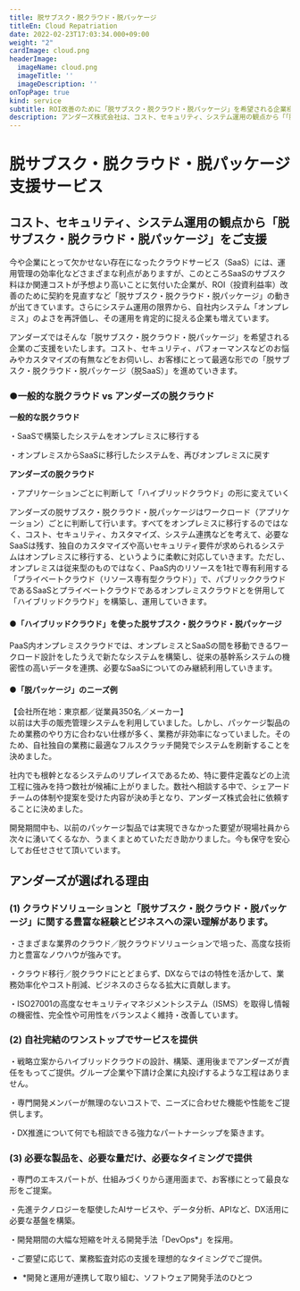 ```yaml
---
title: 脱サブスク・脱クラウド・脱パッケージ
titleEn: Cloud Repatriation
date: 2022-02-23T17:03:34.000+09:00
weight: "2"
cardImage: cloud.png
headerImage:
  imageName: cloud.png
  imageTitle: ''
  imageDescription: ''
onTopPage: true
kind: service
subtitle: ROI改善のために「脱サブスク・脱クラウド・脱パッケージ」を希望される企業様をサポート
description: アンダーズ株式会社は、コスト、セキュリティ、システム運用の観点から「「脱サブスク・脱クラウド・脱パッケージ」を希望される企業のご支援をいたします。専門のエキスパートが、仕組みづくりから運用面まで、お客様にとって最良な形をご提案いたします。
---
```

# **脱サブスク・脱クラウド・脱パッケージ<br>支援サービス**



## コスト、セキュリティ、システム運用の観点から「脱サブスク・脱クラウド・脱パッケージ」をご支援

今や企業にとって欠かせない存在になったクラウドサービス（SaaS）には、運用管理の効率化などさまざまな利点がありますが、このところSaaSのサブスク料ほか関連コストが予想より高いことに気付いた企業が、ROI（投資利益率）改善のために契約を見直すなど「脱サブスク・脱クラウド・脱パッケージ」の動きが出てきています。さらにシステム運用の限界から、自社内システム「オンプレミス」のよさを再評価し、その運用を肯定的に捉える企業も増えています。

アンダーズではそんな「脱サブスク・脱クラウド・脱パッケージ」を希望される企業のご支援をいたします。コスト、セキュリティ、パフォーマンスなどのお悩みやカスタマイズの有無などをお伺いし、お客様にとって最適な形での「脱サブスク・脱クラウド・脱パッケージ（脱SaaS）」を進めていきます。



### **●一般的な脱クラウド vs アンダーズの脱クラウド**

**一般的な脱クラウド**

・SaaSで構築したシステムをオンプレミスに移行する

・オンプレミスからSaaSに移行したシステムを、再びオンプレミスに戻す

**アンダーズの脱クラウド**

・アプリケーションごとに判断して「ハイブリッドクラウド」の形に変えていく

アンダーズの脱サブスク・脱クラウド・脱パッケージはワークロード（アプリケーション）ごとに判断して行います。すべてをオンプレミスに移行するのではなく、コスト、セキュリティ、カスタマイズ、システム連携などを考えて、必要なSaaSは残す、独自のカスタマイズや高いセキュリティ要件が求められるシステムはオンプレミスに移行する、というように柔軟に対応していきます。ただし、オンプレミスは従来型のものではなく、PaaS内のリソースを1社で専有利用する「プライベートクラウド（リソース専有型クラウド）」で、パブリッククラウドであるSaaSとプライベートクラウドであるオンプレミスクラウドとを併用して「ハイブリッドクラウド」を構築し、運用していきます。



#### ●「ハイブリッドクラウド」を使った脱サブスク・脱クラウド・脱パッケージ

PaaS内オンプレミスクラウドでは、オンプレミスとSaaSの間を移動できるワークロード設計をしたうえで新たなシステムを構築し、従来の基幹系システムの機密性の高いデータを連携、必要なSaaSについてのみ継続利用していきます。

#### ●「脱パッケージ」のニーズ例

【会社所在地：東京都／従業員350名／メーカー】  
 以前は大手の販売管理システムを利用していました。しかし、パッケージ製品のため業務のやり方に合わない仕様が多く、業務が非効率になっていました。そのため、自社独自の業務に最適なフルスクラッチ開発でシステムを刷新することを決めました。

社内でも根幹となるシステムのリプレイスであるため、特に要件定義などの上流工程に強みを持つ数社が候補に上がりました。数社へ相談する中で、シェアードチームの体制や提案を受けた内容が決め手となり、アンダーズ株式会社に依頼することに決めました。

開発期間中も、以前のパッケージ製品では実現できなかった要望が現場社員から次々に湧いてくるなか、うまくまとめていただき助かりました。今も保守を安心してお任せさせて頂いています。



## アンダーズが選ばれる理由



### (1) クラウドソリューションと「脱サブスク・脱クラウド・脱パッケージ」に関する豊富な経験とビジネスへの深い理解があります。

・さまざまな業界のクラウド／脱クラウドソリューションで培った、高度な技術力と豊富なノウハウが強みです。

・クラウド移行／脱クラウドにとどまらず、DXならではの特性を活かして、業務効率化やコスト削減、ビジネスのさらなる拡大に貢献します。

・ISO27001の高度なセキュリティマネジメントシステム（ISMS）を取得し情報の機密性、完全性や可用性をバランスよく維持・改善しています。



### (2) 自社完結のワンストップでサービスを提供

・戦略立案からハイブリッドクラウドの設計、構築、運用後までアンダーズが責任をもってご提供。グループ企業や下請け企業に丸投げするような工程はありません。

・専門開発メンバーが無理のないコストで、ニーズに合わせた機能や性能をご提供します。

・DX推進について何でも相談できる強力なパートナーシップを築きます。



### (3) 必要な製品を、必要な量だけ、必要なタイミングで提供

・専門のエキスパートが、仕組みづくりから運用面まで、お客様にとって最良な形をご提案。

・先進テクノロジーを駆使したAIサービスや、データ分析、APIなど、DX活用に必要な基盤を構築。

・開発期間の大幅な短縮を叶える開発手法「DevOps*」を採用。

・ご要望に応じて、業務監査対応の支援を理想的なタイミングでご提供。

* *開発と運用が連携して取り組む、ソフトウェア開発手法のひとつ

